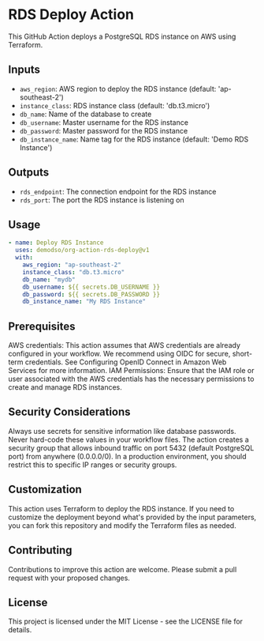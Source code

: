 # RDS Deploy Action

This GitHub Action deploys a PostgreSQL RDS instance on AWS using Terraform.

## Inputs

- `aws_region`: AWS region to deploy the RDS instance (default: 'ap-southeast-2')
- `instance_class`: RDS instance class (default: 'db.t3.micro')
- `db_name`: Name of the database to create
- `db_username`: Master username for the RDS instance
- `db_password`: Master password for the RDS instance
- `db_instance_name`: Name tag for the RDS instance (default: 'Demo RDS Instance')

## Outputs

- `rds_endpoint`: The connection endpoint for the RDS instance
- `rds_port`: The port the RDS instance is listening on

## Usage

```yaml
- name: Deploy RDS Instance
  uses: demodso/org-action-rds-deploy@v1
  with:
    aws_region: "ap-southeast-2"
    instance_class: "db.t3.micro"
    db_name: "mydb"
    db_username: ${{ secrets.DB_USERNAME }}
    db_password: ${{ secrets.DB_PASSWORD }}
    db_instance_name: "My RDS Instance"
```

## Prerequisites

AWS credentials: This action assumes that AWS credentials are already configured in your workflow. We recommend using OIDC for secure, short-term credentials. See Configuring OpenID Connect in Amazon Web Services for more information.
IAM Permissions: Ensure that the IAM role or user associated with the AWS credentials has the necessary permissions to create and manage RDS instances.

## Security Considerations

Always use secrets for sensitive information like database passwords. Never hard-code these values in your workflow files.
The action creates a security group that allows inbound traffic on port 5432 (default PostgreSQL port) from anywhere (0.0.0.0/0). In a production environment, you should restrict this to specific IP ranges or security groups.

## Customization

This action uses Terraform to deploy the RDS instance. If you need to customize the deployment beyond what's provided by the input parameters, you can fork this repository and modify the Terraform files as needed.

## Contributing

Contributions to improve this action are welcome. Please submit a pull request with your proposed changes.

## License

This project is licensed under the MIT License - see the LICENSE file for details.
